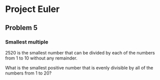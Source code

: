 # Project Euler
## Problem 5
### Smallest multiple
2520 is the smallest number that can be divided by each of the numbers from 1 to 10 without any remainder.  
  
What is the smallest positive number that is evenly divisible by all of the numbers from 1 to 20?